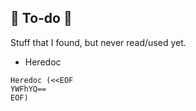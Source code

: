 ## 👻 To-do 👻

Stuff that I found, but never read/used yet.

<div class="row row-cols-md-2"><div>

* Heredoc

```
Heredoc (<<EOF
YWFhYQ==
EOF)
```
</div><div>


</div></div>
